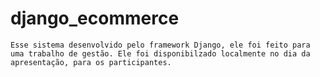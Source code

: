 # django_ecommerce
	Esse sistema desenvolvido pelo framework Django, ele foi feito para uma trabalho de gestão. Ele foi disponibilzado localmente no dia da apresentação, para os participantes.
